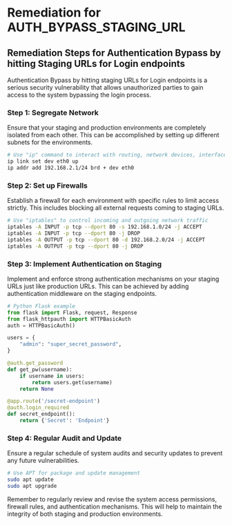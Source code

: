 # Remediation for AUTH_BYPASS_STAGING_URL

## Remediation Steps for Authentication Bypass by hitting Staging URLs for Login endpoints
Authentication Bypass by hitting staging URLs for Login endpoints is a serious security vulnerability that allows unauthorized parties to gain access to the system bypassing the login process.

### Step 1: Segregate Network
Ensure that your staging and production environments are completely isolated from each other. This can be accomplished by setting up different subnets for the environments.

```bash
# Use "ip" command to interact with routing, network devices, interfaces and tunnels
ip link set dev eth0 up
ip addr add 192.168.2.1/24 brd + dev eth0
```

### Step 2: Set up Firewalls
Establish a firewall for each environment with specific rules to limit access strictly. This includes blocking all external requests coming to staging URLs.

```bash
# Use "iptables" to control incoming and outgoing network traffic
iptables -A INPUT -p tcp --dport 80 -s 192.168.1.0/24 -j ACCEPT
iptables -A INPUT -p tcp --dport 80 -j DROP
iptables -A OUTPUT -p tcp --dport 80 -d 192.168.2.0/24 -j ACCEPT
iptables -A OUTPUT -p tcp --dport 80 -j DROP
```

### Step 3: Implement Authentication on Staging
Implement and enforce strong authentication mechanisms on your staging URLs just like production URLs. This can be achieved by adding authentication middleware on the staging endpoints.

```python
# Python Flask example
from flask import Flask, request, Response
from flask_httpauth import HTTPBasicAuth
auth = HTTPBasicAuth()

users = {
    "admin": "super_secret_password",
}

@auth.get_password
def get_pw(username):
    if username in users:
        return users.get(username)
    return None

@app.route('/secret-endpoint')
@auth.login_required
def secret_endpoint():
    return {'Secret': 'Endpoint'}
```

### Step 4: Regular Audit and Update
Ensure a regular schedule of system audits and security updates to prevent any future vulnerabilities.

```bash
# Use APT for package and update management
sudo apt update
sudo apt upgrade
```
Remember to regularly review and revise the system access permissions, firewall rules, and authentication mechanisms. This will help to maintain the integrity of both staging and production environments.